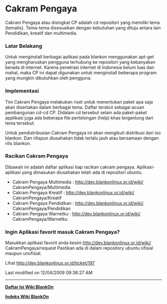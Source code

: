 # Cakram Pengaya
Cakram Pengaya atau disingkat CP adalah cd repositori yang memiliki tema
(tematis). Tema-tema disesuaikan dengan kebutuhan yang dituju antara lain
Pendidikan, kreatif dan multimedia.

### Latar Belakang
Untuk menginstall berbagai aplikasi pada blankon menggunakan apt-get yang
mengharuskan pengguna terhubung ke repositori yang kebanyakan berada di
internet. Karena penetrasi internet di Indonesia belum luas dan mahal, maka CP
ini dapat digunakan untuk menginstall beberapa program yang mungkin dibutuhkan
oleh pengguna.

### Implementasi
Tim Cakram Pengaya melakukan riset untuk menentukan paket apa saja akan
disertakan dalam berbagai tema. Daftar tersbut sebagai acuan pembangunan cd-cd
CP. Didalam cd tersebut selain ada paket-paket applikasi juga ada beberapa file
pertolongan (help) khas tergantung dari tema tersebut.

Untuk pendistribusian Cakram Pengaya ini akan mengikuti distribusi dari iso
blankon. Dan rilispun diusahakan tidak terlalu jauh atau bersamaan dengan rilis
blankon.

### Racikan Cakram Pengaya
Dibawah ini adalah daftar aplikasi tiap racikan cakram pengaya. Aplikasi-
aplikasi yang dimasukan diusahakan telah ada di repositori ubuntu.
  * Cakram Pengaya Multimedia : ​http://dev.blankonlinux.or.id/wiki/
      CakramPengaya/Multimedia
   * Cakram Pengaya Kreatif : ​http://dev.blankonlinux.or.id/wiki/
      CakramPengaya/Kreatif
   * Cakram Pengaya Pendidikan : ​http://dev.blankonlinux.or.id/wiki/
      CakramPengaya/Pendidikan
   * Cakram Pengaya Warnetku : ​http://dev.blankonlinux.or.id/wiki/
      CakramPengaya/Warnetku

### Ingin Aplikasi favorit masuk Cakram Pengaya?
Masukkan aplikasi favorit anda kesini ​http://dev.blankonlinux.or.id/wiki/
CakramPengaya/request Pastikan ada di dalam repository ubuntu ofisial maupun
unofisial.

Lihat ​http://dev.blankonlinux.or.id/ticket/197

Last modified on 12/04/2009 09:36:27 AM
 
---
[**Daftar Isi Wiki BlankOn**](/DaftarIsi/README.md)
 
[**Indeks Wiki BlankOn**](/Indeks.md)
